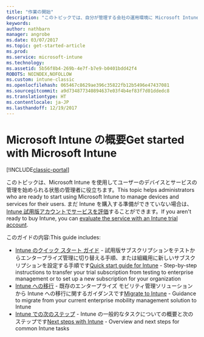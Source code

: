 ```yaml
---
title: "作業の開始"
description: "このトピックでは、自分が管理する会社の運用環境に Microsoft Intune を展開する準備ができている管理者のためのガイダンスを提供します。"
keywords: 
author: nathbarn
manager: angrobe
ms.date: 03/07/2017
ms.topic: get-started-article
ms.prod: 
ms.service: microsoft-intune
ms.technology: 
ms.assetid: 5b56f8b4-269b-4e7f-b7e9-b0401bdd42f4
ROBOTS: NOINDEX,NOFOLLOW
ms.custom: intune-classic
ms.openlocfilehash: 065467c8629ae396c35822fb12b5496e47437081
ms.sourcegitcommit: a9d734877340894637e03f4b4ef83f7d01ddedc8
ms.translationtype: HT
ms.contentlocale: ja-JP
ms.lasthandoff: 12/19/2017
---
```

# <a name="get-started-with-microsoft-intune"></a><span data-ttu-id="9c301-103">Microsoft Intune の概要</span><span class="sxs-lookup"><span data-stu-id="9c301-103">Get started with Microsoft Intune</span></span>

[!INCLUDE[classic-portal](../includes/classic-portal.md)]

<span data-ttu-id="9c301-104">このトピックは、Microsoft Intune を使用してユーザーのデバイスとサービスの管理を始められる状態の管理者に役立ちます。</span><span class="sxs-lookup"><span data-stu-id="9c301-104">This topic helps administrators who are ready to start using Microsoft Intune to manage devices and services for their users.</span></span> <span data-ttu-id="9c301-105">まだ Intune を購入する準備ができていない場合は、[Intune 試用版アカウントでサービスを評価](/intune-classic/understand-explore/mobile-device-management-trial-guide-microsoft-intune)することができます。</span><span class="sxs-lookup"><span data-stu-id="9c301-105">If you aren't ready to buy Intune, you can [evaluate the service with an Intune trial account](/intune-classic/understand-explore/mobile-device-management-trial-guide-microsoft-intune).</span></span>

<span data-ttu-id="9c301-106">このガイドの内容:</span><span class="sxs-lookup"><span data-stu-id="9c301-106">This guide includes:</span></span>
- <span data-ttu-id="9c301-107">[Intune のクイック スタート ガイド](/intune/setup-steps) - 試用版サブスクリプションをテストからエンタープライズ管理に切り替える手順、または組織用に新しいサブスクリプションを設定する手順です</span><span class="sxs-lookup"><span data-stu-id="9c301-107">[Quick start guide for Intune](/intune/setup-steps) - Step-by-step instructions to transfer your trial subscription from testing to enterprise management or to set up a new subscription for your organization</span></span>
- <span data-ttu-id="9c301-108">[Intune への移行](/intune/migration-guide) - 既存のエンタープライズ モビリティ管理ソリューションから Intune への移行に関するガイダンスです</span><span class="sxs-lookup"><span data-stu-id="9c301-108">[Migrate to Intune](/intune/migration-guide) - Guidance to migrate from your current enterprise mobility management solution to Intune</span></span>
- <span data-ttu-id="9c301-109">[Intune での次のステップ](prevent-company-data-leaks-from-Office-365-mobile-apps.md) - Intune の一般的なタスクについての概要と次のステップです</span><span class="sxs-lookup"><span data-stu-id="9c301-109">[Next steps with Intune](prevent-company-data-leaks-from-Office-365-mobile-apps.md) - Overview and next steps for common Intune tasks</span></span>
